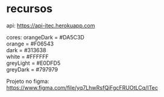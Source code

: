 # recursos

api:
https://api-itec.herokuapp.com

cores:
orangeDark = #DA5C3D <br/>
orange = #F06543 <br/>
dark = #313638 <br/>
white = #FFFFFF <br/>
greyLight = #E0DFD5 <br/>
greyDark = #797979 <br/>

Projeto no figma:
https://www.figma.com/file/yq7LhwRsfQiFgcFRUOtLCq/ITec
